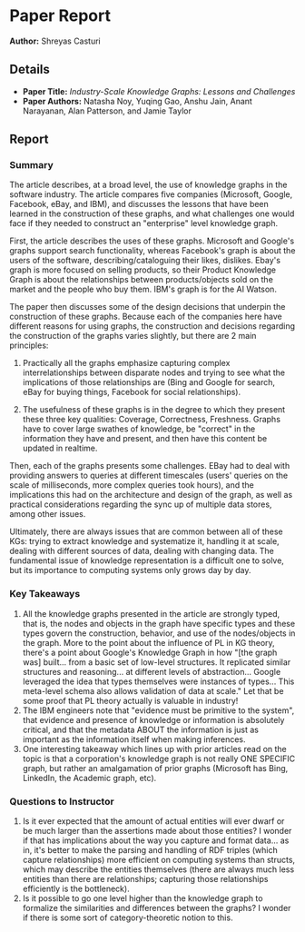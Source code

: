 # Paper Report

**Author:** Shreyas Casturi

## Details

- **Paper Title:** *Industry-Scale Knowledge Graphs: Lessons and Challenges*
- **Paper Authors:** Natasha Noy, Yuqing Gao, Anshu Jain, Anant Narayanan, Alan Patterson, and Jamie Taylor

## Report

### Summary

The article describes, at a broad level, the use of knowledge graphs in the software industry. The article compares five companies (Microsoft, Google, Facebook, eBay, and IBM), and discusses the lessons that have been learned in the construction of these graphs, and what challenges one would face if they needed to construct an "enterprise" level knowledge graph.

First, the article describes the uses of these graphs. Microsoft and Google's graphs support search functionality, whereas Facebook's graph is about the users of the software, describing/cataloguing their likes, dislikes. Ebay's graph is more focused on selling products, so their Product Knowledge Graph is about the relationships between products/objects sold on the market and the people who buy them. IBM's graph is for the AI Watson.

The paper then discusses some of the design decisions that underpin the construction of these graphs. Because each of the companies here have different reasons for using graphs, the construction and decisions regarding the construction of the graphs varies slightly, but there are 2 main principles:

1. Practically all the graphs emphasize capturing complex interrelationships between disparate nodes and trying to see what the implications of those relationships are (Bing and Google for search, eBay for buying things, Facebook for social relationships). 

2. The usefulness of these graphs is in the degree to which they present these three key qualities: Coverage, Correctness, Freshness. Graphs have to cover large swathes of knowledge, be "correct" in the information they have and present, and then have this content be updated in realtime.

Then, each of the graphs presents some challenges. EBay had to deal with providing answers to queries at different timescales (users' queries on the scale of milliseconds, more complex queries took hours), and the implications this had on the architecture and design of the graph, as well as practical considerations regarding the sync up of multiple data stores, among other issues.

Ultimately, there are always issues that are common between all of these KGs: trying to extract knowledge and systematize it, handling it at scale, dealing with different sources of data, dealing with changing data. The fundamental issue of knowledge representation is a difficult one to solve, but its importance to computing systems only grows day by day.

### Key Takeaways

1. All the knowledge graphs presented in the article are strongly typed, that is, the nodes and objects in the graph have specific types and these types govern the construction, behavior, and use of the nodes/objects in the graph. More to the point about the influence of PL in KG theory, there's a point about Google's Knowledge Graph in how "[the graph was] built... from a basic set of low-level structures. It replicated similar structures and reasoning... at different levels of abstraction... Google leveraged the idea that types themselves were instances of types... This meta-level schema also allows validation of data at scale." Let that be some proof that PL theory actually is valuable in industry!
2. The IBM engineers note that "evidence must be primitive to the system", that evidence and presence of knowledge or information is absolutely critical, and that the metadata ABOUT the information is just as important as the information itself when making inferences.
3. One interesting takeaway which lines up with prior articles read on the topic is that a corporation's knowledge graph is not really ONE SPECIFIC graph, but rather an amalgamation of prior graphs (Microsoft has Bing, LinkedIn, the Academic graph, etc).

### Questions to Instructor

1. Is it ever expected that the amount of actual entities will ever dwarf or be much larger than the assertions made about those entities? I wonder if that has implications about the way you capture and format data... as in, it's better to make the parsing and handling of RDF triples (which capture relationships) more efficient on computing systems than structs, which may describe the entities themselves (there are always much less entities than there are relationships; capturing those relationships efficiently is the bottleneck).
2. Is it possible to go one level higher than the knowledge graph to formalize the similarities and differences between the graphs? I wonder if there is some sort of category-theoretic notion to this. 